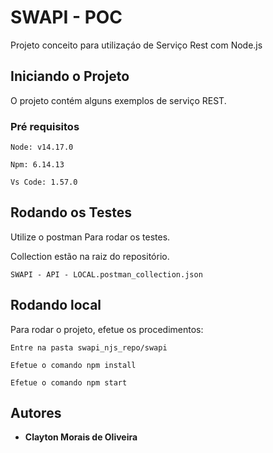 # SWAPI - POC
Projeto conceito para utilizaçáo de Serviço Rest com Node.js

## Iniciando o Projeto

O projeto contém alguns exemplos de serviço REST.

### Pré requisitos

```
Node: v14.17.0

Npm: 6.14.13

Vs Code: 1.57.0

```

## Rodando os Testes

Utilize o postman Para rodar os testes.

Collection estão na raiz do repositório.

```
SWAPI - API - LOCAL.postman_collection.json
```

## Rodando local

Para rodar o projeto, efetue os procedimentos:

```
Entre na pasta swapi_njs_repo/swapi

Efetue o comando npm install

Efetue o comando npm start

```

## Autores

* **Clayton Morais de Oliveira** 
